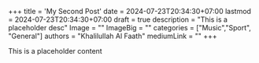 +++
title = 'My Second Post'
date = 2024-07-23T20:34:30+07:00
lastmod = 2024-07-23T20:34:30+07:00
draft = true
description = "This is a placeholder desc"
Image = ""
ImageBig = ""
categories = ["Music","Sport", "General"]
authors = "Khalilullah Al Faath"
mediumLink = ""
+++

This is a placeholder content
